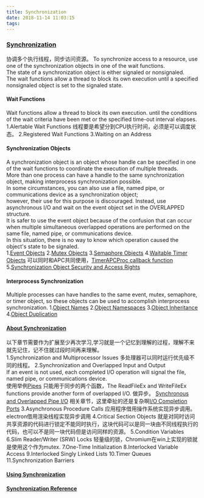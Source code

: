```yaml
---
title: Synchronization
date: 2018-11-14 11:03:15
tags:
---
```


### [Synchronization](https://docs.microsoft.com/en-gb/windows/desktop/Sync/synchronization)
协调多个执行线程，同步访问资源。
To synchronize access to a resource, use one of the synchronization objects in one of the wait functions.    
The state of a synchronization object is either signaled or nonsignaled.    
The wait functions allow a thread to block its own execution until a specified nonsignaled object is set to the signaled state.    

#### Wait Functions
Wait functions allow a thread to block its own execution. until the conditions of the wait criteria have been met or the specified time-out interval elapses.
1.Alertable Wait Functions
线程要是希望分到CPU执行时间，必须是可以调度状态。
2.Registered Wait Functions
3.Waiting on an Address

#### Synchronization Objects
A synchronization object is an object whose handle can be specified in one of the wait functions to coordinate the execution of multiple threads.    
More than one process can have a handle to the same synchronization object, making interprocess synchronization possible.   
In some circumstances, you can also use a file, named pipe, or communications device as a synchronization object;    
however, their use for this purpose is discouraged. Instead, use asynchronous I/O and wait on the event object set in the OVERLAPPED structure.    
It is safer to use the event object because of the confusion that can occur when multiple simultaneous overlapped operations are performed on the same file, named pipe, or communications device.    
In this situation, there is no way to know which operation caused the object's state to be signaled.   
1.[Event Objects](https://docs.microsoft.com/en-gb/windows/desktop/Sync/event-objects)
2.[Mutex Objects](https://docs.microsoft.com/en-gb/windows/desktop/Sync/mutex-objects)
3.[Semaphore Objects](https://docs.microsoft.com/en-gb/windows/desktop/Sync/semaphore-objects)
4.[Waitable Timer Objects](https://docs.microsoft.com/en-gb/windows/desktop/Sync/waitable-timer-objects)
可以同时和APC共同使用，[TimerAPCProc callback function](https://msdn.microsoft.com/en-gb/4e9f7bee-9c39-40d2-8588-0b3a1d7f9ede)
5.[Synchronization Object Security and Access Rights](https://docs.microsoft.com/en-gb/windows/desktop/Sync/synchronization-object-security-and-access-rights)

#### Interprocess Synchronization
Multiple processes can have handles to the same event, mutex, semaphore, or timer object, so these objects can be used to accomplish interprocess synchronization. 
1.[Object Names](https://docs.microsoft.com/en-gb/windows/desktop/Sync/object-names)
2.[Object Namespaces](https://docs.microsoft.com/en-gb/windows/desktop/Sync/object-namespaces)
3.[Object Inheritance](https://docs.microsoft.com/en-gb/windows/desktop/Sync/object-inheritance)
4.[Object Duplication](https://docs.microsoft.com/en-gb/windows/desktop/Sync/object-duplication)

#### [About Synchronization](https://docs.microsoft.com/en-gb/windows/desktop/Sync/about-synchronization)
以下章节需要作为扩展至少再次学习,学习就是一个记忆到理解的过程，理解不来就先记住，记不住就过段时间再来理解。   
1.Synchronization and Multiprocessor Issues
多处理器可以同时运行优先级不同的线程。
2.Synchronization and Overlapped Input and Output         
If an event is not used, each completed I/O operation will signal the file, named pipe, or communications device.     
使用举例[Pipes](https://docs.microsoft.com/en-gb/windows/desktop/ipc/pipes)
只能用于同步的两个函数，The ReadFileEx and WriteFileEx functions provide another form of overlapped I/O. 做异步。
[Synchronous and Overlapped Pipe I/O](https://docs.microsoft.com/en-gb/windows/desktop/ipc/synchronous-and-overlapped-input-and-output)
相关章节，这里牵扯的还是复杂啊[I/O Completion Ports](https://docs.microsoft.com/en-gb/windows/desktop/FileIO/i-o-completion-ports)
3.Asynchronous Procedure Calls
应用程序借用操作系统实现异步调用。electron借用渲染线程实现异步调用
4.Critical Section Objects
就是对同时访问共享资源的代码进行锁定不能同时执行，这块代码可以是同一块由不同线程执行的代码，也可以不是同一块代码但是访问同样的资源。
5.Condition Variables
6.Slim Reader/Writer (SRW) Locks
轻量级的锁，Chromium在win上实现的锁就是使用这个作为mutex.
7.One-Time Initialization
8.Interlocked Variable Access
9.Interlocked Singly Linked Lists
10.Timer Queues
11.Synchronization Barriers

#### [Using Synchronization](https://docs.microsoft.com/en-gb/windows/desktop/Sync/using-synchronization)

#### [Synchronization Reference](https://docs.microsoft.com/en-gb/windows/desktop/Sync/synchronization-reference)